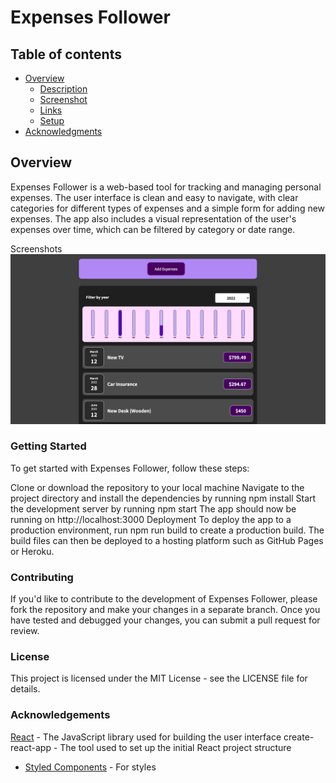 # Expenses Follower

## Table of contents

- [Overview](#overview)
  - [Description](#description)
  - [Screenshot](#screenshot)
  - [Links](#links)
  - [Setup](#setup)
- [Acknowledgments](#acknowledgments)

## Overview

Expenses Follower is a web-based tool for tracking and managing personal expenses. The user interface is clean and easy to navigate, with clear categories for different types of expenses and a simple form for adding new expenses. The app also includes a visual representation of the user's expenses over time, which can be filtered by category or date range.

Screenshots
![](https://github.com/AhmedTakeshy/Expenses-follower/blob/master/Screen%20Shot%202022-10-26%20at%201.21.29%20PM.png)

### Getting Started
To get started with Expenses Follower, follow these steps:

Clone or download the repository to your local machine
Navigate to the project directory and install the dependencies by running npm install
Start the development server by running npm start
The app should now be running on http://localhost:3000
Deployment
To deploy the app to a production environment, run npm run build to create a production build. The build files can then be deployed to a hosting platform such as GitHub Pages or Heroku.

### Contributing
If you'd like to contribute to the development of Expenses Follower, please fork the repository and make your changes in a separate branch. Once you have tested and debugged your changes, you can submit a pull request for review.

### License
This project is licensed under the MIT License - see the LICENSE file for details.

### Acknowledgements
[React](https://reactjs.org/) - The JavaScript library used for building the user interface
create-react-app - The tool used to set up the initial React project structure
- [Styled Components](https://styled-components.com/) - For styles

